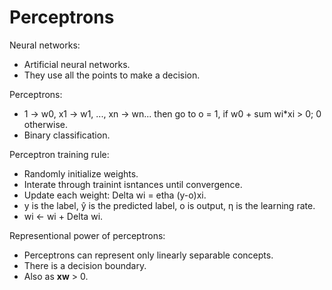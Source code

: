 # Perceptrons

Neural networks:
* Artificial neural networks.
* They use all the points to make a decision.

Perceptrons:
* 1 -> w0, x1 -> w1, ..., xn -> wn... then go to o = 1, if w0 + sum wi*xi > 0; 0 otherwise.
* Binary classification.

Perceptron training rule:
* Randomly initialize weights.
* Interate through trainint isntances until convergence.
* Update each weight: Delta wi = etha (y-o)xi.
* y is the label, ŷ is the predicted label, o is output, η is the learning rate.
* wi <- wi + Delta wi.

Representional power of perceptrons:
* Perceptrons can represent only linearly separable concepts.
* There is a decision boundary.
* Also as **xw** > 0.
